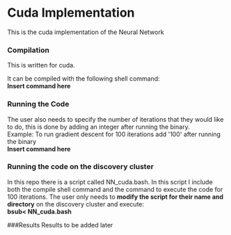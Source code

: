 # Cuda Implementation
This is the cuda implementation of the Neural Network
### Compilation
This is written for cuda.

It can be compiled with the following shell command: </br>
**Insert command here**
### Running the Code
The user also needs to specify the number of iterations that they would like to do, this is done by adding an integer after running the binary.</br>
Example: To run gradient descent for 100 iterations add '100' after running the binary </br>
**Insert command here**
### Running the code on the discovery cluster
In this repo there is a script called NN_cuda.bash. In this script I include both the compile shell command and the command to execute the code for 100 iterations. The user only needs to **modify the script for their name and directory** on the discovery cluster and execute:</br>
**bsub< NN_cuda.bash**

###Results
Results to be added later
